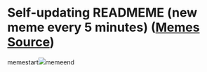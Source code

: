# Self-updating READMEME (new meme every 5 minutes) ([Memes Source](https://bramses.notion.site/a49c1e962b7646879176ac3b327b6533?v=4d1eda54b170483cb03a40f257231764))

memestart![](https://www.notion.so/image/https%3A%2F%2Fs3-us-west-2.amazonaws.com%2Fsecure.notion-static.com%2Fc91428e2-61f7-4820-9ada-fb65a9185897%2F75F588A4-F554-4F87-BC16-10CD0B06397A.jpeg?table=block&id=14f17b15-bf30-45aa-a001-512bcf269468&cache=v2)memeend
